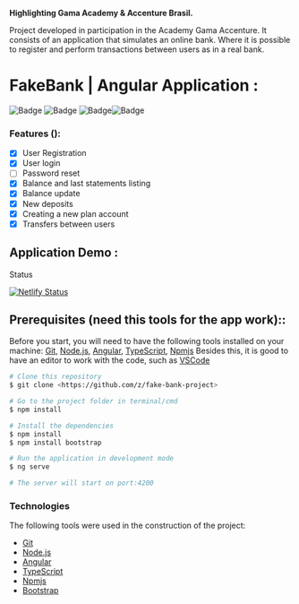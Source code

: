 **Highlighting Gama Academy & Accenture Brasil.**

Project developed in participation in the Academy Gama Accenture. It consists of an application that simulates an online bank. Where it is possible to register and perform transactions between users as in a real bank.


# FakeBank | Angular Application :

![Badge](https://img.shields.io/badge/angular-v11-lightgrey) ![Badge](https://img.shields.io/badge/typescript-v4.2-lightgrey)
![Badge](https://img.shields.io/badge/npm-v6.14.11-lightgrey)![Badge](https://img.shields.io/badge/node.js-v14.15.5-lightgrey)



### Features ():

- [x] User Registration
- [x] User login
- [ ] Password reset
- [x] Balance and last statements listing
- [x] Balance update
- [x] New deposits
- [x] Creating a new plan account
- [x] Transfers between users

## Application Demo :
Status 

[![Netlify Status](https://api.netlify.com/api/v1/badges/x/deploy-status)](https://fakebank.netlify.app/)

## Prerequisites (need this tools for the app work)::

Before you start, you will need to have the following tools installed on your machine:
[Git](https://git-scm.com), [Node.js](https://nodejs.org/en/), [Angular](https://angular.io/), [TypeScript](https://www.typescriptlang.org/), [Npmjs](https://www.npmjs.com/)
Besides this, it is good to have an editor to work with the code, such as [VSCode](https://code.visualstudio.com/)

```bash
# Clone this repository
$ git clone <https://github.com/z/fake-bank-project>

# Go to the project folder in terminal/cmd
$ npm install 

# Install the dependencies
$ npm install
$ npm install bootstrap

# Run the application in development mode
$ ng serve

# The server will start on port:4200
```

### Technologies 

The following tools were used in the construction of the project:

- [Git](https://git-scm.com)
- [Node.js](https://nodejs.org/en/)
- [Angular](https://angular.io/)
- [TypeScript](https://www.typescriptlang.org/)
- [Npmjs](https://www.npmjs.com/)
- [Bootstrap](https://getbootstrap.com/)

